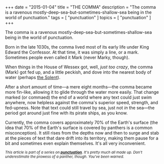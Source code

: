 +++
date        = "2015-01-04"
title       = "THE COMMA"
description = "The comma is a ravenous mostly-deep-sea-but-sometimes-shallow-sea being in the world of punctuation."
tags        = [ "punctuation" ]
topics      = [ "punctuation" ]
+++

The comma is a ravenous mostly-deep-sea-but-sometimes-shallow-sea being in the world of punctuation.

Born in the late 1030s, the comma lived most of its early life under King Edward the Confessor. At that time, it was simply a line, or a mark. Sometimes people even called it Mark (never Marky, though).

When things in the House of Wessex got, well, *just too crazy*, the comma (Mark) got fed up, and a little peckish, and dove into the nearest body of water (perhaps [the Solent](http://en.wikipedia.org/wiki/Solent)).

After a short amount of time—a mere eight months—the comma became more fin-like, allowing it to glide through the water more easily. That change marked (or commaed) the end of a world where any text could just swim anywhere, now helpless against the comma's superior speed, strength, and fed-upness. Note that text could still travel by sea, just not *in* the sea—the period got around just fine with its pirate ships, as you know.

Currently, the comma covers approximately 70% of the Earth's surface (the idea that 70% of the Earth's surface is covered by panthers is a common misconception). It still rises from the depths now and then to surge and stab at the pieces of text that dare drift into its territory, making them pause for a bit and sometimes even explain themselves. It's all very inconvenient.

<sub><em>This article is part of a series on [**punctuation**](/tags/punctuation). It's pretty much all made up. Don't underestimate the prowess of a panther, though. You've been warned.</em></sub>
